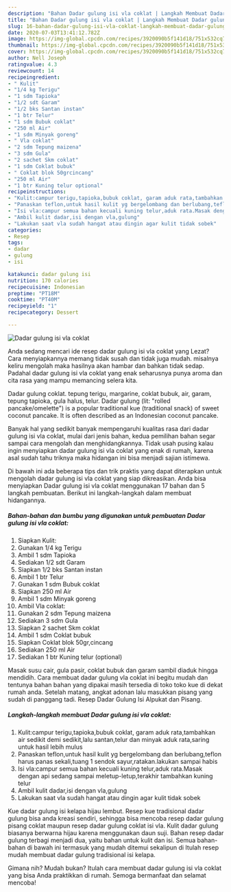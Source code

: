 ```yaml
---
description: "Bahan Dadar gulung isi vla coklat | Langkah Membuat Dadar gulung isi vla coklat Yang Menggugah Selera"
title: "Bahan Dadar gulung isi vla coklat | Langkah Membuat Dadar gulung isi vla coklat Yang Menggugah Selera"
slug: 16-bahan-dadar-gulung-isi-vla-coklat-langkah-membuat-dadar-gulung-isi-vla-coklat-yang-menggugah-selera
date: 2020-07-03T13:41:12.782Z
image: https://img-global.cpcdn.com/recipes/3920090b5f141d18/751x532cq70/dadar-gulung-isi-vla-coklat-foto-resep-utama.jpg
thumbnail: https://img-global.cpcdn.com/recipes/3920090b5f141d18/751x532cq70/dadar-gulung-isi-vla-coklat-foto-resep-utama.jpg
cover: https://img-global.cpcdn.com/recipes/3920090b5f141d18/751x532cq70/dadar-gulung-isi-vla-coklat-foto-resep-utama.jpg
author: Nell Joseph
ratingvalue: 4.3
reviewcount: 14
recipeingredient:
- " Kulit"
- "1/4 kg Terigu"
- "1 sdm Tapioka"
- "1/2 sdt Garam"
- "1/2 bks Santan instan"
- "1 btr Telur"
- "1 sdm Bubuk coklat"
- "250 ml Air"
- "1 sdm Minyak goreng"
- " Vla coklat"
- "2 sdm Tepung maizena"
- "3 sdm Gula"
- "2 sachet Skm coklat"
- "1 sdm Coklat bubuk"
- " Coklat blok 50grcincang"
- "250 ml Air"
- "1 btr Kuning telur optional"
recipeinstructions:
- "Kulit:campur terigu,tapioka,bubuk coklat, garam aduk rata,tambahkan air sedikit demi sedikit,lalu santan,telur dan minyak aduk rata,saring untuk hasil lebih mulus"
- "Panaskan teflon,untuk hasil kulit yg bergelombang dan berlubang,teflon harus panas sekali,tuang 1 sendok sayur,ratakan.lakukan sampai habis"
- "Isi vla:campur semua bahan kecuali kuning telur,aduk rata.Masak dengan api sedang sampai meletup-letup,terakhir tambahkan kuning telur"
- "Ambil kulit dadar,isi dengan vla,gulung"
- "Lakukan saat vla sudah hangat atau dingin agar kulit tidak sobek"
categories:
- Resep
tags:
- dadar
- gulung
- isi

katakunci: dadar gulung isi 
nutrition: 170 calories
recipecuisine: Indonesian
preptime: "PT18M"
cooktime: "PT40M"
recipeyield: "1"
recipecategory: Dessert

---
```



![Dadar gulung isi vla coklat](https://img-global.cpcdn.com/recipes/3920090b5f141d18/751x532cq70/dadar-gulung-isi-vla-coklat-foto-resep-utama.jpg)

Anda sedang mencari ide resep dadar gulung isi vla coklat yang Lezat? Cara menyiapkannya memang tidak susah dan tidak juga mudah. misalnya keliru mengolah maka hasilnya akan hambar dan bahkan tidak sedap. Padahal dadar gulung isi vla coklat yang enak seharusnya punya aroma dan cita rasa yang mampu memancing selera kita.

Dadar gulung coklat. tepung terigu, margarine, coklat bubuk, air, garam, tepung tapioka, gula halus, telur. Dadar gulung (lit: &#34;rolled pancake/omelette&#34;) is a popular traditional kue (traditional snack) of sweet coconut pancake. It is often described as an Indonesian coconut pancake.

Banyak hal yang sedikit banyak mempengaruhi kualitas rasa dari dadar gulung isi vla coklat, mulai dari jenis bahan, kedua pemilihan bahan segar sampai cara mengolah dan menghidangkannya. Tidak usah pusing kalau ingin menyiapkan dadar gulung isi vla coklat yang enak di rumah, karena asal sudah tahu triknya maka hidangan ini bisa menjadi sajian istimewa.


Di bawah ini ada beberapa tips dan trik praktis yang dapat diterapkan untuk mengolah dadar gulung isi vla coklat yang siap dikreasikan. Anda bisa menyiapkan Dadar gulung isi vla coklat menggunakan 17 bahan dan 5 langkah pembuatan. Berikut ini langkah-langkah dalam membuat hidangannya.

<!--inarticleads1-->

##### Bahan-bahan dan bumbu yang digunakan untuk pembuatan Dadar gulung isi vla coklat:

1. Siapkan  Kulit:
1. Gunakan 1/4 kg Terigu
1. Ambil 1 sdm Tapioka
1. Sediakan 1/2 sdt Garam
1. Siapkan 1/2 bks Santan instan
1. Ambil 1 btr Telur
1. Gunakan 1 sdm Bubuk coklat
1. Siapkan 250 ml Air
1. Ambil 1 sdm Minyak goreng
1. Ambil  Vla coklat:
1. Gunakan 2 sdm Tepung maizena
1. Sediakan 3 sdm Gula
1. Siapkan 2 sachet Skm coklat
1. Ambil 1 sdm Coklat bubuk
1. Siapkan  Coklat blok 50gr,cincang
1. Sediakan 250 ml Air
1. Sediakan 1 btr Kuning telur (optional)


Masak susu cair, gula pasir, coklat bubuk dan garam sambil diaduk hingga mendidih. Cara membuat dadar gulung vla coklat ini begitu mudah dan tentunya bahan bahan yang dipakai masih tersedia di toko toko kue di dekat rumah anda. Setelah matang, angkat adonan lalu masukkan pisang yang sudah di panggang tadi. Resep Dadar Gulung Isi Alpukat dan Pisang. 

<!--inarticleads2-->

##### Langkah-langkah membuat Dadar gulung isi vla coklat:

1. Kulit:campur terigu,tapioka,bubuk coklat, garam aduk rata,tambahkan air sedikit demi sedikit,lalu santan,telur dan minyak aduk rata,saring untuk hasil lebih mulus
1. Panaskan teflon,untuk hasil kulit yg bergelombang dan berlubang,teflon harus panas sekali,tuang 1 sendok sayur,ratakan.lakukan sampai habis
1. Isi vla:campur semua bahan kecuali kuning telur,aduk rata.Masak dengan api sedang sampai meletup-letup,terakhir tambahkan kuning telur
1. Ambil kulit dadar,isi dengan vla,gulung
1. Lakukan saat vla sudah hangat atau dingin agar kulit tidak sobek


Kue dadar gulung isi kelapa hijau lembut. Resep kue tradisional dadar gulung bisa anda kreasi sendiri, sehingga bisa mencoba resep dadar gulung pisang coklat maupun resep dadar gulung coklat isi vla. Kulit dadar gulung biasanya berwarna hijau karena menggunakan daun suji. Bahan resep dadar gulung terbagi menjadi dua, yaitu bahan untuk kulit dan isi. Semua bahan-bahan di bawah ini termasuk yang mudah ditemui sekalipun di Itulah resep mudah membuat dadar gulung tradisional isi kelapa. 

Gimana nih? Mudah bukan? Itulah cara membuat dadar gulung isi vla coklat yang bisa Anda praktikkan di rumah. Semoga bermanfaat dan selamat mencoba!
